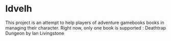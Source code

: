 ldvelh
======

This project is an attempt to help players of adventure gamebooks books in managing their character. Right now, only one book is supported : Deathtrap Dungeon by Ian Livingstone
